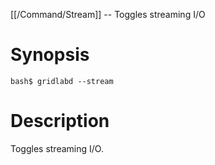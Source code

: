 [[/Command/Stream]] -- Toggles streaming I/O

# Synopsis

~~~
bash$ gridlabd --stream                                                
~~~

# Description

Toggles streaming I/O.

